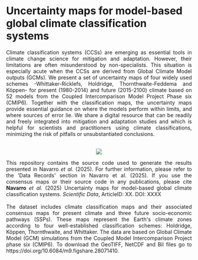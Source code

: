 # Uncertainty maps for model-based global climate classification systems

<div align="justify">  Climate classification systems (CCSs) are emerging as essential tools in climate change science for mitigation and adaptation. However,
their limitations are often misunderstood by non-specialists. This situation is especially acute when the CCSs are derived from Global
Climate Model outputs (GCMs). We present a set of uncertainty maps of four widely used schemes -Whittaker-Ricklefs, Holdridge,
Thornthwaite-Feddema and Köppen- for present (1980-2014) and future (2015-2100) climate based on 52 models from the Coupled
Intercomparison Model Project Phase six (CMIP6). Together with the classification maps, the uncertainty maps provide essential guidance
on where the models perform within limits, and where sources of error lie. We share a digital resource that can be readily and freely
integrated into mitigation and adaptation studies and which is helpful for scientists and practitioners using climate classifications,
minimizing the risk of pitfalls or unsubstantiated conclusions.   </div>
 <br />
<p align="center">
  <img src="https://github.com/user-attachments/assets/38f5a3cd-911e-4104-8d35-b64154e8868a">
</p>

<div align="justify"> 
This repository contains the source code used to generate the results presented in Navarro <i>et al.</i> (2025). For further information, please refer to the 'Data Records' section in Navarro et al. (2025). 
If you use the consensus maps or their source code in any publications, please cite <b> Navarro </b> <i>et al.</i> (2025) Uncertainty maps for model-based global climate classification systems. <i>Scientific Data</i>, ArticleID: XX. DOI: XXXX </div>
<br />

<div align="justify"> The dataset includes climate classification maps and their associated consensus maps for present climate and three future socio-economic pathways (SSPs). 
These maps represent the Earth's climate zones according to four well-established classification schemes: Holdridge, Köppen, Thornthwaite, and Whittaker. 
The data are based on Global Climate Model (GCM) simulations from the Coupled Model Intercomparison Project phase six (CMIP6). To download the GeoTIFF, NetCDF and Bil files go to https://doi.org/10.6084/m9.figshare.28071410.

